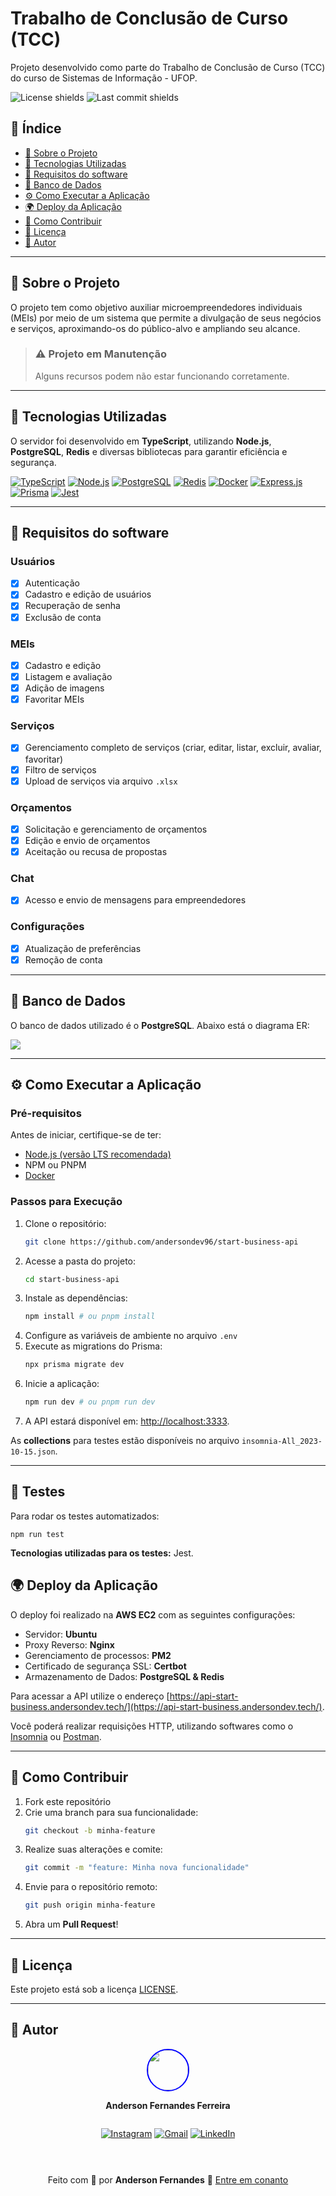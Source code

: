 # Trabalho de Conclusão de Curso (TCC)

Projeto desenvolvido como parte do Trabalho de Conclusão de Curso (TCC) do curso de Sistemas de Informação - UFOP.

![License shields](https://img.shields.io/github/license/andersondev96/start-business-api?style=for-the-badge&color=green)
![Last commit shields](https://img.shields.io/github/last-commit/andersondev96/start-business-api?style=for-the-badge&color=green)

## 📌 **Índice**

- [📄  Sobre o Projeto](#-sobre-o-projeto)
- [🚀 Tecnologias Utilizadas](#-tecnologias-utilizadas)
- [🔧 Requisitos do software](#-requisitos-do-software)
- [📂 Banco de Dados](#-banco-de-dados)
- [⚙ Como Executar a Aplicação](#-como-executar-a-aplicação)
- [🌍 Deploy da Aplicação](#-deploy-da-aplicação)
- [🤝 Como Contribuir](#-como-contribuir)
- [📝 Licença](#-licença)
- [👥 Autor](#-autor)

---

## 📄 Sobre o Projeto

O projeto tem como objetivo auxiliar microempreendedores individuais (MEIs) por meio de um sistema que permite a divulgação de seus negócios e serviços, aproximando-os do público-alvo e ampliando seu alcance.

> ### ⚠️ **Projeto em Manutenção**
> Alguns recursos podem não estar funcionando corretamente.

---

## 🚀 Tecnologias Utilizadas

O servidor foi desenvolvido em **TypeScript**, utilizando **Node.js**, **PostgreSQL**, **Redis** e diversas bibliotecas para garantir eficiência e segurança.

[![TypeScript](https://img.shields.io/badge/TypeScript-007ACC?style=for-the-badge&logo=typescript&logoColor=white)](https://www.typescriptlang.org/)
[![Node.js](https://img.shields.io/badge/Node.js-43853D?style=for-the-badge&logo=node.js&logoColor=white)](https://nodejs.org/en)
[![PostgreSQL](https://img.shields.io/badge/PostgreSQL-316192?style=for-the-badge&logo=postgresql&logoColor=white)](https://www.postgresql.org/)
[![Redis](https://img.shields.io/badge/Redis-D9281A?style=for-the-badge&logo=redis&logoColor=white)](https://redis.io/)
[![Docker](https://img.shields.io/badge/Docker-2496ED?style=for-the-badge&logo=docker&logoColor=white)](https://www.docker.com/)
[![Express.js](https://img.shields.io/badge/express.js-%23404d59.svg?style=for-the-badge&logo=express&logoColor=%2361DAFB)](https://expressjs.com/pt-br/)
[![Prisma](https://img.shields.io/badge/Prisma-3982CE?style=for-the-badge&logo=Prisma&logoColor=white)](https://www.prisma.io/)
[![Jest](https://img.shields.io/badge/-jest-%23C21325?style=for-the-badge&logo=jest&logoColor=white)](https://jestjs.io/pt-BR/)

---

## 🔧 Requisitos do software

### Usuários
- [x] Autenticação
- [x] Cadastro e edição de usuários
- [x] Recuperação de senha
- [x] Exclusão de conta

### MEIs
- [x] Cadastro e edição
- [x] Listagem e avaliação
- [x] Adição de imagens
- [x] Favoritar MEIs

### Serviços
- [x] Gerenciamento completo de serviços (criar, editar, listar, excluir, avaliar, favoritar)
- [x] Filtro de serviços
- [x] Upload de serviços via arquivo `.xlsx`

### Orçamentos
- [x] Solicitação e gerenciamento de orçamentos
- [x] Edição e envio de orçamentos
- [x] Aceitação ou recusa de propostas

### Chat
- [x] Acesso e envio de mensagens para empreendedores

### Configurações
- [x] Atualização de preferências
- [x] Remoção de conta

---

## 📂 Banco de Dados

O banco de dados utilizado é o **PostgreSQL**. Abaixo está o diagrama ER:

<img src="tcc-api - public.png">

---

## ⚙ Como Executar a Aplicação

### **Pré-requisitos**
Antes de iniciar, certifique-se de ter:
- [Node.js (versão LTS recomendada)](https://nodejs.org/en/)
- NPM ou PNPM
- [Docker](https://www.docker.com/)

### **Passos para Execução**

1. Clone o repositório:
    ```sh
    git clone https://github.com/andersondev96/start-business-api
    ```
2. Acesse a pasta do projeto:
    ```sh
    cd start-business-api
    ```
3. Instale as dependências:
    ```sh
    npm install # ou pnpm install
    ```
4. Configure as variáveis de ambiente no arquivo `.env`
5. Execute as migrations do Prisma:
    ```sh
    npx prisma migrate dev
    ```
6. Inicie a aplicação:
    ```sh
    npm run dev # ou pnpm run dev
    ```
7. A API estará disponível em: [http://localhost:3333](http://localhost:3333).

As **collections** para testes estão disponíveis no arquivo `insomnia-All_2023-10-15.json`.

---

## 🧪 Testes
Para rodar os testes automatizados:
```
npm run test
```
**Tecnologias utilizadas para os testes:** Jest.

## 🌍 Deploy da Aplicação

O deploy foi realizado na **AWS EC2** com as seguintes configurações:
- Servidor: **Ubuntu**
- Proxy Reverso: **Nginx**
- Gerenciamento de processos: **PM2**
- Certificado de segurança SSL: **Certbot**
- Armazenamento de Dados: **PostgreSQL & Redis**

Para acessar a API utilize o endereço [https://api-start-business.andersondev.tech/](https://api-start-business.andersondev.tech/).

Você poderá realizar requisições HTTP, utilizando softwares como o [Insomnia](https://insomnia.rest/) ou [Postman](https://www.postman.com/).

---

## 🤝 Como Contribuir

1. Fork este repositório
2. Crie uma branch para sua funcionalidade:
    ```sh
    git checkout -b minha-feature
    ```
3. Realize suas alterações e comite:
    ```sh
    git commit -m "feature: Minha nova funcionalidade"
    ```
4. Envie para o repositório remoto:
    ```sh
    git push origin minha-feature
    ```
5. Abra um **Pull Request**!

---

## 📝 Licença

Este projeto está sob a licença [LICENSE](LICENSE).

---

## 👥 Autor

<div style="display:flex; flex-direction:column; align-items: center;">

<a href="https://www.linkedin.com/in/anderson-fernandes96/">
<img src="https://avatars.githubusercontent.com/u/49786548?v=4" width="64" style="border: 2px solid blue; border-radius: 50px" />
</a>

**Anderson Fernandes Ferreira**

[![Instagram](https://img.shields.io/badge/-Instagram-%23E4405F?style=for-the-badge&logo=instagram&logoColor=white)](https://instagram.com/anderson_ff13)
[![Gmail](https://img.shields.io/badge/-Gmail-%23333?style=for-the-badge&logo=gmail&logoColor=white)](mailto:andersonfferreira96@gmail.com.br)
[![LinkedIn](https://img.shields.io/badge/-LinkedIn-%230077B5?style=for-the-badge&logo=linkedin&logoColor=white)](https://www.linkedin.com/in/anderson-fernandes96/)

---

Feito com 💚 por **Anderson Fernandes** 👋 
[Entre em conanto](https://www.linkedin.com/in/anderson-fernandes96/)

</div>

